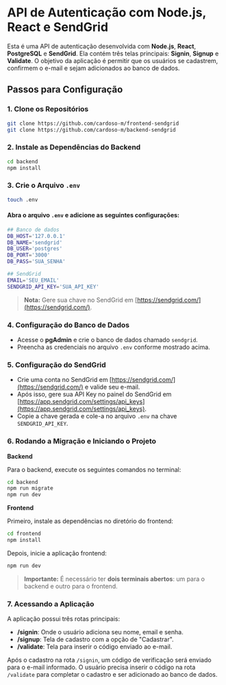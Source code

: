 # API de Autenticação com Node.js, React e SendGrid

Esta é uma API de autenticação desenvolvida com **Node.js**, **React**, **PostgreSQL** e **SendGrid**. Ela contém três telas principais: **Signin**, **Signup** e **Validate**. O objetivo da aplicação é permitir que os usuários se cadastrem, confirmem o e-mail e sejam adicionados ao banco de dados.

## Passos para Configuração

### 1. Clone os Repositórios

```bash
git clone https://github.com/cardoso-m/frontend-sendgrid
git clone https://github.com/cardoso-m/backend-sendgrid
```

### 2. Instale as Dependências do Backend

```bash
cd backend
npm install
```

### 3. Crie o Arquivo `.env`

```bash
touch .env
```

#### Abra o arquivo `.env` e adicione as seguintes configurações:

```bash
## Banco de dados
DB_HOST='127.0.0.1'
DB_NAME='sendgrid'
DB_USER='postgres'
DB_PORT='3000'
DB_PASS='SUA_SENHA'

## SendGrid
EMAIL='SEU_EMAIL'
SENDGRID_API_KEY='SUA_API_KEY'
```

> **Nota:** Gere sua chave no SendGrid em [https://sendgrid.com/](https://sendgrid.com/).

### 4. Configuração do Banco de Dados

- Acesse o **pgAdmin** e crie o banco de dados chamado `sendgrid`.
- Preencha as credenciais no arquivo `.env` conforme mostrado acima.

### 5. Configuração do SendGrid

- Crie uma conta no SendGrid em [https://sendgrid.com/](https://sendgrid.com/) e valide seu e-mail.
- Após isso, gere sua API Key no painel do SendGrid em [https://app.sendgrid.com/settings/api_keys](https://app.sendgrid.com/settings/api_keys).
- Copie a chave gerada e cole-a no arquivo `.env` na chave `SENDGRID_API_KEY`.

### 6. Rodando a Migração e Iniciando o Projeto

**Backend**

Para o backend, execute os seguintes comandos no terminal:

```bash
cd backend
npm run migrate
npm run dev
```

**Frontend**

Primeiro, instale as dependências no diretório do frontend:

```bash
cd frontend
npm install
```

Depois, inicie a aplicação frontend:

```bash
npm run dev
```

> **Importante:** É necessário ter **dois terminais abertos**: um para o backend e outro para o frontend.

### 7. Acessando a Aplicação

A aplicação possui três rotas principais:

- **/signin**: Onde o usuário adiciona seu nome, email e senha.
- **/signup**: Tela de cadastro com a opção de "Cadastrar".
- **/validate**: Tela para inserir o código enviado ao e-mail.

Após o cadastro na rota `/signin`, um código de verificação será enviado para o e-mail informado. O usuário precisa inserir o código na rota `/validate` para completar o cadastro e ser adicionado ao banco de dados.
